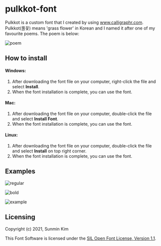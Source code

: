# pulkkot-font
Pulkkot is a custom font that I created by using www.calligraphr.com. Pulkkot(풀꽃) means 'grass flower' in Korean and I named it after one of my favourite poems. The poem is below:


![poem](https://user-images.githubusercontent.com/44143584/132621401-9c03db48-5c05-40c1-96de-fa63c4bb7bed.png)


## How to install
#### Windows:
1. After downloading the font file on your computer, right-click the file and select **Install**.
2. When the font installation is complete, you can use the font.

#### Mac:
1. After downloading the font file on your computer, double-click the file and select **Install Font**.
2. When the font installation is complete, you can use the font.

#### Linux:
1. After downloading the font file on your computer, double-click the file and select **Install** on top right corner.
2. When the font installation is complete, you can use the font.

## Examples
![regular](https://user-images.githubusercontent.com/44143584/132620683-f78c007b-87a5-47ec-baa8-fd79a17c0cca.png)

![bold](https://user-images.githubusercontent.com/44143584/132620694-2513e7b9-9df2-452a-ad81-c318033105a2.png)

![example](https://user-images.githubusercontent.com/44143584/132621795-b765e96e-5782-4101-b741-3449008380dd.png)

## Licensing
Copyright (c) 2021, Sunmin Kim

This Font Software is licensed under the [SIL Open Font License, Version 1.1](http://scripts.sil.org/OFL).
